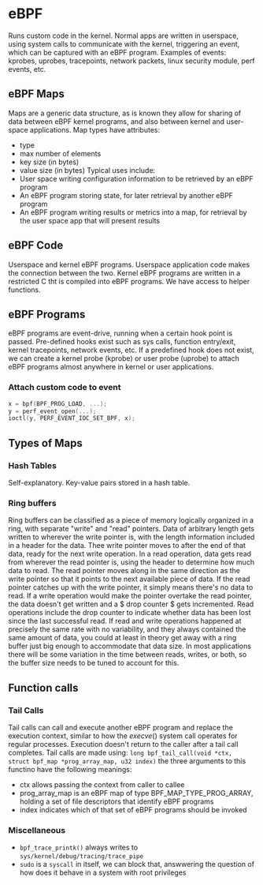 # eBPF

Runs custom code in the kernel.
Normal apps are written in userspace, using system calls to communicate with the kernel, triggering an event, which can be captured with an eBPF program. Examples of events: kprobes, uprobes, tracepoints, network packets, linux security module, perf events, etc.

## eBPF Maps
Maps are a generic data structure, as is known they allow for sharing of data between eBPF kernel programs, and also between kernel and user-space applications.
Map types have attributes: 
- type
- max number of elements
- key size (in bytes)
- value size (in bytes)
Typical uses include:
- User space writing configuration information to be retrieved by an eBPF program
- An eBPF program storing state, for later retrieval by another eBPF program
- An eBPF program writing results or metrics into a map, for retrieval by the user space app that will present results

## eBPF Code 
Userspace and kernel eBPF programs.
Userspace application code makes the connection between the two.
Kernel eBPF programs are written in a restricted C tht is compiled into eBPF programs. We have access to helper functions.

## eBPF Programs
eBPF programs are event-drive, running when a certain hook point is passed. Pre-defined hooks exist such as sys calls, function entry/exit, kernel tracepoints, network events, etc.
If a predefined hook does not exist, we can create a kernel probe (kprobe) or user probe (uprobe) to attach eBPF programs almost anywhere in kernel or user applications.

### Attach custom code to event
```C
x = bpf(BPF_PROG_LOAD, ...);
y = perf_event_open(...);
ioctl(y, PERF_EVENT_IOC_SET_BPF, x);
```
## Types of Maps

### Hash Tables
Self-explanatory. Key-value pairs stored in a hash table.

### Ring buffers
Ring buffers can be classified as a piece of memory logically organized in a ring, with separate "write" and "read" pointers. Data of arbitrary length gets written to wherever the write pointer is, with the length information included in a header for the data. Thee write pointer moves to after the end of that data, ready for the next write operation.
In a read operation, data gets read from wherever the read pointer is, using the header to determine how much data to read. The read pointer moves along in the same direction as the write pointer so that it points to the next available piece of data.
If the read pointer catches up with the write pointer, it simply means there's no data to read. If a write operation would make the pointer overtake the read pointer, the data doesn't get written and a $ drop counter $ gets incremented. Read operations include the drop counter to indicate whether data has been lost since the last successful read.
If read and write operations happened at precisely the same rate with no variability, and they always contained the same amount of data, you could at least in theory get away with a ring buffer just big enough to accommodate that data size. In most applications there will be some variation in the time between reads, writes, or both, so the buffer size needs to be tuned to account for this.

## Function calls

### Tail Calls
Tail calls can call and execute another eBPF program and replace the execution context, similar to how the $execve()$ system call operates for regular processes. Execution doesn't return to the caller after a tail call completes.
Tail calls are made using:
`long bpf_tail_call(void *ctx, struct bpf_map *prog_array_map, u32 index)`
the three arguments to this functino have the following meanings:
- ctx allows passing the context from caller to callee
- prog_array_map is an eBPF map of type BPF_MAP_TYPE_PROG_ARRAY, holding a set of file descriptors that identify eBPF programs
- index indicates which of that set of eBPF programs should be invoked

### Miscellaneous
- `bpf_trace_printk()` always writes to `sys/kernel/debug/tracing/trace_pipe`  
- `sudo` is a `syscall` in itself, we can block that, answwering the question of how does it behave in a system with root privileges  

